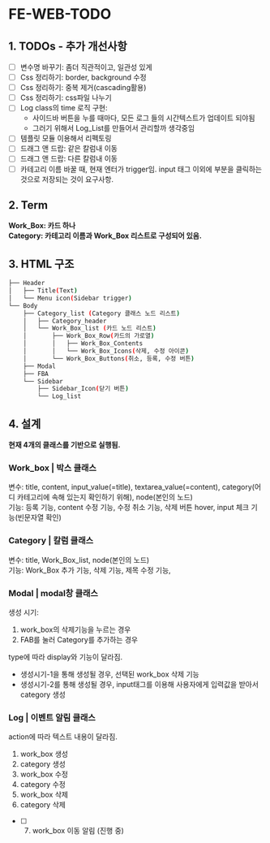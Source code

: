 # FE-WEB-TODO

## 1. TODOs - 추가 개선사항
- [ ] 변수명 바꾸기: 좀더 직관적이고, 일관성 있게
- [ ] Css 정리하기: border, background 수정
- [ ] Css 정리하기: 중복 제거(cascading활용)
- [ ] Css 정리하기: css파일 나누기
- [ ] Log class의 time 로직 구현: 
    - 사이드바 버튼을 누를 때마다, 모든 로그 들의 시간텍스트가 업데이트 되야됨
    - 그러기 위해서 Log_List를 만들어서 관리할까 생각중임
- [ ] 템플릿 모듈 이용해서 리펙토링
- [ ] 드래그 앤 드랍: 같은 칼럼내 이동
- [ ] 드래그 앤 드랍: 다른 칼럼내 이동
- [ ] 카테고리 이름 바꿀 때, 현재 엔터가 trigger임. input 태그 이외에 부분을 클릭하는 것으로 저장되는 것이 요구사항.
## 2. Term
**Work_Box: 카드 하나**  
**Category: 카테고리 이름과 Work_Box 리스트로 구성되어 있음.**  

## 3. HTML 구조
```bash
├── Header
│   ├── Title(Text)
│   └── Menu icon(Sidebar trigger)
└── Body
    ├── Category_list (Category 클래스 노드 리스트)
    │   ├── Category_header
    │   └── Work_Box_list (카드 노드 리스트)
    │       ├── Work_Box_Row(카드의 가로열)
    │       │   ├── Work_Box_Contents
    │       │   └── Work_Box_Icons(삭제, 수정 아이콘)
    │       └── Work_Box_Buttons(취소, 등록, 수정 버튼)
    ├── Modal
    ├── FBA
    └── Sidebar
        ├── Sidebar_Icon(닫기 버튼)
        └── Log_list
``` 

## 4. 설계
**현재 4개의 클래스를 기반으로 실행됨.**

### Work_box | 박스 클래스
변수: title, content, input_value(=title), textarea_value(=content), category(어디 카테고리에 속해 있는지 확인하기 위해), node(본인의 노드)  
기능: 등록 기능, content 수정 기능, 수정 취소 기능, 삭제 버튼 hover, input 체크 기능(빈문자열 확인)  


### Category | 칼럼 클래스
변수: title, Work_Box_list, node(본인의 노드)  
기능: Work_Box 추가 기능, 삭제 기능, 제목 수정 기능,  


### Modal | modal창 클래스  
생성 시기:   
1. work_box의 삭제기능을 누르는 경우
2. FAB를 눌러 Category를 추가하는 경우


type에 따라 display와 기능이 달라짐.
- 생성시기-1을 통해 생성될 경우, 선택된 work_box 삭제 기능
- 생성시기-2를 통해 생성될 경우, input태그를 이용해 사용자에게 입력값을 받아서 category 생성  


### Log | 이벤트 알림 클래스
action에 따라 텍스트 내용이 달라짐.
1. work_box 생성
2. category 생성
3. work_box 수정
4. category 수정
5. work_box 삭제
6. category 삭제
- [ ] 7.  work_box 이동 알림 (진행 중)